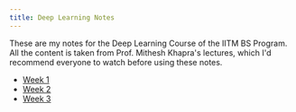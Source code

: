 ```yaml
---
title: Deep Learning Notes
---
```


These are my notes for the Deep Learning Course of the IITM BS Program. All the content is taken from Prof. Mithesh Khapra's lectures, which I'd recommend everyone to watch before using these notes.

- [Week 1](deep-learning/week-1/index)
- [Week 2](deep-learning/week-2/index)
- [Week 3](deep-learning/week-3/index)







